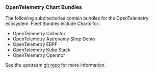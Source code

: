 ### OpenTelemetry Chart Bundles

The following subdirectories contain bundles for the OpenTelemetry ecosystem.
Fleet Bundles include Charts for: 

* OpenTelemetry Collector
* OpenTelemetry Astronomy Shop Demo
* OpenTelemetry EBPF
* OpenTelemetry Kube Stack
* OpenTelemetry Operator


See the upstream [git repo](https://github.com/open-telemetry/opentelemetry-helm-charts/tree/main) for more information.


